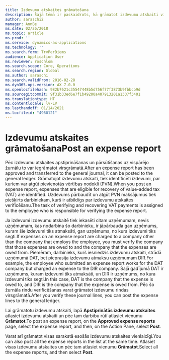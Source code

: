 ```yaml
---
title: Izdevumu atskaites grāmatošana
description: Šajā tēmā ir paskaidrots, kā grāmatot izdevumu atskaiti virsgrāmatā.
author: saraschi2
manager: AnnBe
ms.date: 02/26/2018
ms.topic: article
ms.prod: ''
ms.service: dynamics-ax-applications
ms.technology: ''
ms.search.form: TrvPerDiems
audience: Application User
ms.reviewer: roschlom
ms.search.scope: Core, Operations
ms.search.region: Global
ms.author: saraschi
ms.search.validFrom: 2016-02-28
ms.dyn365.ops.version: AX 7.0.0
ms.openlocfilehash: 982b7621c35547448b5d756f77f3873b9fbbcb9d
ms.sourcegitcommit: 9f31b33ed6e7f1b49200a407913201a1337f3401
ms.translationtype: HT
ms.contentlocale: lv-LV
ms.lasthandoff: 01/14/2021
ms.locfileid: "4960121"
---
```

# <a name="post-an-expense-report"></a><span data-ttu-id="36331-103">Izdevumu atskaites grāmatošana</span><span class="sxs-lookup"><span data-stu-id="36331-103">Post an expense report</span></span>

<span data-ttu-id="36331-104">Pēc izdevumu atskaites apstiprināšanas un pārsūtīšanas uz vispārējo žurnālu to var iegrāmatot virsgrāmatā.</span><span class="sxs-lookup"><span data-stu-id="36331-104">After an expense report has been approved and transferred to the general journal, it can be posted to the general ledger.</span></span> <span data-ttu-id="36331-105">Grāmatojot izdevumu atskaiti, tiek identificēti izdevumi, par kuriem var atgūt pievienotās vērtības nodokli (PVN).</span><span class="sxs-lookup"><span data-stu-id="36331-105">When you post an expense report, expenses that are eligible for recovery of value-added tax (VAT) are identified.</span></span> <span data-ttu-id="36331-106">Uzdevums pārbaudīt un atgūt PVN maksājumus tiek piešķirts darbiniekam, kurš ir atbildīgs par izdevumu atskaites verificēšanu.</span><span class="sxs-lookup"><span data-stu-id="36331-106">The task of verifying and recovering VAT payments is assigned to the employee who is responsible for verifying the expense report.</span></span>

<span data-ttu-id="36331-107">Ja izdevumi izdevumu atskaitē tiek iekasēti citam uzņēmumam, nevis uzņēmumam, kas nodarbina šo darbinieku, ir jāpārbauda gan uzņēmums, kuram šie izdevumi tiks atmaksāti, gan uzņēmums, no kura izdevumi tiks segti.</span><span class="sxs-lookup"><span data-stu-id="36331-107">If expenses on an expense report are charged to a company other than the company that employs the employee, you must verify the company that those expenses are owed to and the company that the expenses are owed from.</span></span> <span data-ttu-id="36331-108">Piemēram, darbinieks, kurš iesniedzis izdevumu atskaiti, strādā uzņēmumā DAT, bet pieprasīja izdevumu atmaksu uzņēmumam DIR.</span><span class="sxs-lookup"><span data-stu-id="36331-108">For example, the employee who submitted an expense report works for the DAT company but charged an expense to the DIR company.</span></span> <span data-ttu-id="36331-109">Šajā gadījumā DAT ir uzņēmums, kuram izdevumi tiks atmaksāti, un DIR ir uzņēmums, no kura izdevumi tiks segti.</span><span class="sxs-lookup"><span data-stu-id="36331-109">In this case, DAT is the company that the expense is owed to, and DIR is the company that the expense is owed from.</span></span> <span data-ttu-id="36331-110">Pēc šo žurnāla rindu verificēšanas varat grāmatot izdevumu rindas virsgrāmatā.</span><span class="sxs-lookup"><span data-stu-id="36331-110">After you verify these journal lines, you can post the expense lines to the general ledger.</span></span>

<span data-ttu-id="36331-111">Lai grāmatotu izdevumu atskaiti, lapā **Apstiprinātās izdevumu atskaites** atlasiet izdevumu atskaiti un pēc tam darbību rūtī atlasiet vienumu **Grāmatot**.</span><span class="sxs-lookup"><span data-stu-id="36331-111">To post an expense report, on the **Approved expense reports** page, select the expense report, and then, on the Action Pane, select **Post**.</span></span>

<span data-ttu-id="36331-112">Varat arī grāmatot visas sarakstā esošās izdevumu atskaites vienlaicīgi.</span><span class="sxs-lookup"><span data-stu-id="36331-112">You can also post all the expense reports in the list at the same time.</span></span> <span data-ttu-id="36331-113">Atlasiet visas izdevumu atskaites un pēc tam atlasiet vienumu **Grāmatot**.</span><span class="sxs-lookup"><span data-stu-id="36331-113">Select all the expense reports, and then select **Post**.</span></span>
